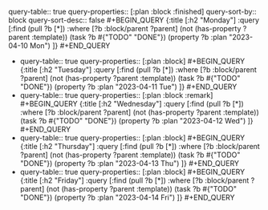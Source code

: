 query-table:: true
query-properties:: [:plan :block :finished]
query-sort-by:: block
query-sort-desc:: false
#+BEGIN_QUERY
{:title [:h2 "Monday"]
 :query [:find (pull ?b [*])
         :where
         [?b :block/parent ?parent]
         (not (has-property ?parent :template))
         (task ?b #{"TODO" "DONE"})
         (property ?b :plan "2023-04-10 Mon")
]}
#+END_QUERY

- query-table:: true
  query-properties:: [:plan :block]
  #+BEGIN_QUERY
  {:title [:h2 "Tuesday"]
   :query [:find (pull ?b [*])
           :where
           [?b :block/parent ?parent]
           (not (has-property ?parent :template))
           (task ?b #{"TODO" "DONE"})
           (property ?b :plan "2023-04-11 Tue")
  ]}
  #+END_QUERY
- query-table:: true
  query-properties:: [:plan :block :remark]
  #+BEGIN_QUERY
  {:title [:h2 "Wednesday"]
   :query [:find (pull ?b [*])
           :where
           [?b :block/parent ?parent]
           (not (has-property ?parent :template))
           (task ?b #{"TODO" "DONE"})
           (property ?b :plan "2023-04-12 Wed")
  ]}
  #+END_QUERY
- query-table:: true
  query-properties:: [:plan :block]
  #+BEGIN_QUERY
  {:title [:h2 "Thursday"]
   :query [:find (pull ?b [*])
           :where
           [?b :block/parent ?parent]
           (not (has-property ?parent :template))
           (task ?b #{"TODO" "DONE"})
           (property ?b :plan "2023-04-13 Thu")
  ]}
  #+END_QUERY
- query-table:: true
  query-properties:: [:plan :block]
  #+BEGIN_QUERY
  {:title [:h2 "Friday"]
   :query [:find (pull ?b [*])
           :where
           [?b :block/parent ?parent]
           (not (has-property ?parent :template))
           (task ?b #{"TODO" "DONE"})
           (property ?b :plan "2023-04-14 Fri")
  ]}
  #+END_QUERY